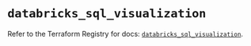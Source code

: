 # `databricks_sql_visualization`

Refer to the Terraform Registry for docs: [`databricks_sql_visualization`](https://registry.terraform.io/providers/databricks/databricks/1.51.0/docs/resources/sql_visualization).
